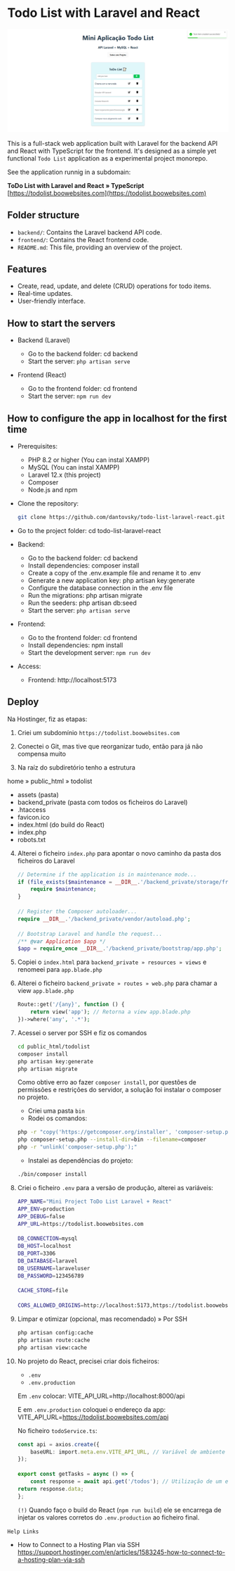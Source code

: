 # Todo List with Laravel and React

![Todo List with Laravel and React](featured-image.png)

This is a full-stack web application built with Laravel for the backend API and React with TypeScript for the frontend. It's designed as a simple yet functional `Todo List` application as a experimental project monorepo.

See the application runnig in a subdomain:  

**ToDo List with Laravel and React » TypeScript**  
[https://todolist.boowebsites.com](https://todolist.boowebsites.com)

## Folder structure

-   `backend/`: Contains the Laravel backend API code.
-   `frontend/`: Contains the React frontend code.
-   `README.md`: This file, providing an overview of the project.

## Features

-   Create, read, update, and delete (CRUD) operations for todo items.
-   Real-time updates.
-   User-friendly interface.

## How to start the servers

- Backend (Laravel)
    - Go to the backend folder: cd backend
    - Start the server: `php artisan serve`

- Frontend (React)
    - Go to the frontend folder: cd frontend
    - Start the server: `npm run dev`

## How to configure the app in localhost for the first time

- Prerequisites:
    - PHP 8.2 or higher (You can instal XAMPP)
    - MySQL (You can instal XAMPP)
    - Laravel 12.x (this project)
    - Composer
    - Node.js and npm
- Clone the repository:
    ```bash
    git clone https://github.com/dantovsky/todo-list-laravel-react.git
    ```
- Go to the project folder: cd todo-list-laravel-react

- Backend:
    - Go to the backend folder: cd backend
    - Install dependencies: composer install
    - Create a copy of the .env.example file and rename it to .env
    - Generate a new application key: php artisan key:generate
    - Configure the database connection in the .env file
    - Run the migrations: php artisan migrate
    - Run the seeders: php artisan db:seed
    - Start the server: `php artisan serve`

- Frontend:
    - Go to the frontend folder: cd frontend
    - Install dependencies: npm install
    - Start the development server: `npm run dev`

- Access:
    - Frontend: http://localhost:5173

## Deploy

Na Hostinger, fiz as etapas:

1. Criei um subdomínio `https://todolist.boowebsites.com`

2. Conectei o Git, mas tive que reorganizar tudo, então para já não compensa muito

3. Na raíz do subdiretório tenho a estrutura

home » public_html » todolist
- assets (pasta)
- backend_private (pasta com todos os ficheiros do Laravel)
- .htaccess
- favicon.ico
- index.html (do build do React)
- index.php
- robots.txt

4. Alterei o ficheiro `index.php` para apontar o novo caminho da pasta dos ficheiros do Laravel
    ```php
    // Determine if the application is in maintenance mode...
    if (file_exists($maintenance = __DIR__.'/backend_private/storage/framework/maintenance.php')) {
        require $maintenance;
    }

    // Register the Composer autoloader...
    require __DIR__.'/backend_private/vendor/autoload.php';

    // Bootstrap Laravel and handle the request...
    /** @var Application $app */
    $app = require_once __DIR__.'/backend_private/bootstrap/app.php';
    ```

5. Copiei o `index.html` para `backend_private » resources » views` e renomeei para `app.blade.php`

6. Alterei o ficheiro `backend_private » routes » web.php` para chamar a view `app.blade.php`
    ```php
    Route::get('/{any}', function () {
        return view('app'); // Retorna a view app.blade.php
    })->where('any', '.*');
    ```
7. Acessei o server por SSH e fiz os comandos
    ```bash
    cd public_html/todolist
    composer install
    php artisan key:generate
    php artisan migrate 
    ```
    Como obtive erro ao fazer `composer install`, por questões de permissões e restrições do servidor, a solução foi instalar o composer no projeto.
    - Criei uma pasta `bin`
    - Rodei os comandos:
    ```bash
    php -r "copy('https://getcomposer.org/installer', 'composer-setup.php');"
    php composer-setup.php --install-dir=bin --filename=composer
    php -r "unlink('composer-setup.php');"
    ```
    - Instalei as dependências do projeto:
    ```bash
    ./bin/composer install
    ```

8. Criei o ficheiro `.env` para a versão de produção, alterei as variáveis:
    ```bash
    APP_NAME="Mini Project ToDo List Laravel + React"
    APP_ENV=production
    APP_DEBUG=false
    APP_URL=https://todolist.boowebsites.com

    DB_CONNECTION=mysql
    DB_HOST=localhost
    DB_PORT=3306
    DB_DATABASE=laravel
    DB_USERNAME=laraveluser
    DB_PASSWORD=123456789

    CACHE_STORE=file

    CORS_ALLOWED_ORIGINS=http://localhost:5173,https://todolist.boowebsites.com
    ```

9. Limpar e otimizar (opcional, mas recomendado) » Por SSH
    ```bash
    php artisan config:cache
    php artisan route:cache
    php artisan view:cache
    ```

10. No projeto do React, precisei criar dois ficheiros:
    - `.env`
    - `.env.production`

    Em `.env` colocar:
    VITE_API_URL=http://localhost:8000/api

    E em `.env.production` coloquei o endereço da app:
    VITE_API_URL=https://todolist.boowebsites.com/api

    No ficheiro `todoService.ts`:
    ```ts
    const api = axios.create({
        baseURL: import.meta.env.VITE_API_URL, // Variável de ambiente VITE_API_URL
    });

    export const getTasks = async () => {
        const response = await api.get('/todos'); // Utilização de um endpoint
    return response.data;
    };
    ```

    `(!)` Quando faço o build do React (`npm run build`) ele se encarrega de injetar os valores corretos do `.env.production` ao ficheiro final.

`Help Links`

- How to Connect to a Hosting Plan via SSH  
  https://support.hostinger.com/en/articles/1583245-how-to-connect-to-a-hosting-plan-via-ssh